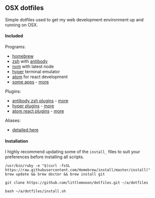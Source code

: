 ## OSX dotfiles

Simple dotfiles used to get my web development environment up and running on OSX.

#### Included

Programs:
- [homebrew](http://brew.sh)
- [zsh](https://en.wikipedia.org/wiki/Z_shell) with [antibody](http://getantibody.github.io/)
- [nvm](https://github.com/creationix/nvm) with latest node
- [hyper](https://hyper.is/) terminal emulator
- [atom](https://atom.io) for react development
- [some apps](https://github.com/littlemooon/dotfiles/blob/master/install_apps.sh) - [more](https://caskroom.github.io/search)

Plugins:
- [antibody zsh plugins](https://github.com/littlemooon/dotfiles/blob/master/zsh/.zsh-plugins.txt) - [more](https://github.com/unixorn/awesome-zsh-plugins#plugins)
- [hyper plugins](https://github.com/littlemooon/dotfiles/blob/master/hyper/.hyper.js) - [more](https://github.com/bnb/awesome-hyper)
- [atom react plugins](https://github.com/littlemooon/dotfiles/blob/master/install_atom.sh) - [more](https://atom.io/packages)

Aliases:
- [detailed here](https://github.com/littlemooon/dotfiles/blob/master/zsh/.zsh-aliases.sh)

#### Installation

I highly recommend updating some of the `install_` files to suit your preferences before installing all scripts.
```
/usr/bin/ruby -e "$(curl -fsSL https://raw.githubusercontent.com/Homebrew/install/master/install)"
brew update && brew doctor && brew install git

git clone https://github.com/littlemooon/dotfiles.git ~/a/dotfiles

bash ~/a/dotfiles/install.sh
```
